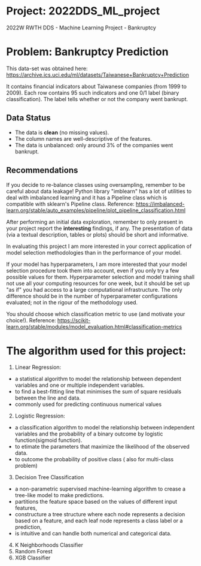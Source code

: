 # Project: 2022DDS_ML_project
2022W RWTH DDS - Machine Learning Project -  Bankruptcy

# Problem: Bankruptcy Prediction

This data-set was obtained here: https://archive.ics.uci.edu/ml/datasets/Taiwanese+Bankruptcy+Prediction

It contains financial indicators about Taiwanese companies (from 1999 to 2009).
Each row contains 95 such indicators and one 0/1 label (binary classification).
The label tells whether or not the company went bankrupt.

## Data Status

* The data is **clean** (no missing values).
* The column names are well-descriptive of the features.
* The data is unbalanced: only around 3% of the companies went bankrupt.

## Recommendations

If you decide to re-balance classes using oversampling, remember to be careful about data leakage!
Python library "imblearn" has a lot of utilities to deal with imbalanced learning and it has a Pipeline class which is compatible with sklearn's Pipeline class.
Reference: https://imbalanced-learn.org/stable/auto_examples/pipeline/plot_pipeline_classification.html

After performing an initial data exploration, remember to only present in your project report the **interesting** findings, if any.
The presentation of data (via a textual description, tables or plots) should be short and informative.

In evaluating this project I am more interested in your correct application of model selection methodologies than in the performance of your model.

If your model has hyperparameters, I am more interested that your model selection procedure took them into account, even if you only try a few possible values for them.
Hyperparameter selection and model training shall not use all your computing resources for one week, but it should be set up "as if" you had access to a large computational infrastructure.
The only difference should be in the number of hyperparameter configurations evaluated; not in the rigour of the methodology used.

You should choose which classification metric to use (and motivate your choice!).
Reference: https://scikit-learn.org/stable/modules/model_evaluation.html#classification-metrics

# The algorithm used for this project:
1. Linear Regression: 
  - a statistical algorithm to model the relationship between dependent variables and one or multiple independent variables.
  - to find a best-fitting line that minimises the sum of square residuals between the line and data.
  - commonly used for predicting continuous numerical values
2. Logistic Regression: 
  - a classification algorithm to model the relationship between independent variables and the probability of a binary outcome by logistic function(sigmoid function).
  - to etimate the parameters that maximize the likelihood of the observed data.
  - to outcome the probability of positive class ( also for multi-class problem)
3. Decision Tree Classification
  - a non-parametric supervised machine-learning algorithm to crease a tree-like model to make predictions.
  - partitions the feature space based on the values of different input features, 
  - constructure a tree structure where each node represents a decision based on a feature, and each leaf node represents a class label or a prediction, 
  - is intuitive and can handle both numerical and categorical data.
4. K Neighborhoods Classifier
5. Random Forest 
7. XGB Classifier
